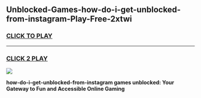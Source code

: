 
## Unblocked-Games-how-do-i-get-unblocked-from-instagram-Play-Free-2xtwi
<h3>
<a href="https://premium76.site?title=how-do-i-get-unblocked-from-instagram&ref=18A1">CLICK TO PLAY</a></h3>
<hr>

<h3>
<a href="https://premium76.site?title=how-do-i-get-unblocked-from-instagram&ref=18A1">CLICK 2 PLAY</a>
  
</h3>

<a href="https://premium76.site?title=how-do-i-get-unblocked-from-instagram&ref=18A1"><img src="https://clearcache.store/games.png"></a>


**how-do-i-get-unblocked-from-instagram games unblocked: Your Gateway to Fun and Accessible Online Gaming**

